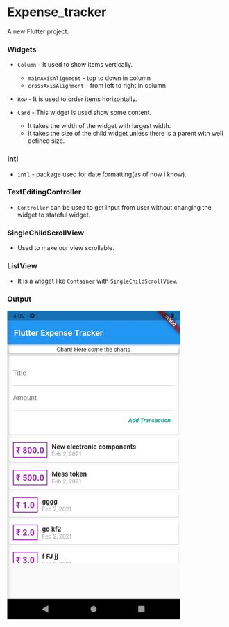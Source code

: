 # Expense_tracker

A new Flutter project.

### Widgets
- `Column` - It used to show items vertically.
    -   `mainAxisAlignment` - top to down in column
    - `crossAxisAlignment` - from left to right in column
    
- `Row` - It is used to order items horizontally.
- `Card` - This widget is used show some content.
    - It takes the width of the widget with largest width.
    - It takes the size of the child widget unless there is a parent with well defined size.

### intl
- `intl` - package used for date formatting(as of now i know).

### TextEditingController
- `Controller` can be used to get input from user without changing the widget to stateful widget.

### SingleChildScrollView
- Used to make our view scrollable.

### ListView
- It is a widget like `Container` with `SingleChildScrollView`.

### Output
![Output image](output.png)
